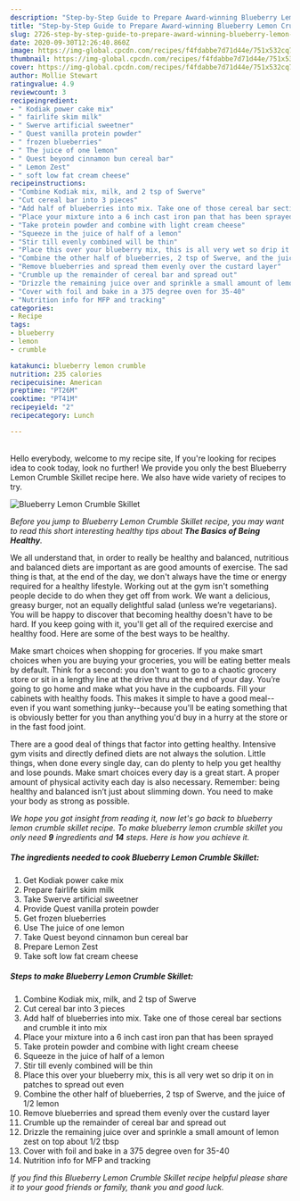 ```yaml
---
description: "Step-by-Step Guide to Prepare Award-winning Blueberry Lemon Crumble Skillet"
title: "Step-by-Step Guide to Prepare Award-winning Blueberry Lemon Crumble Skillet"
slug: 2726-step-by-step-guide-to-prepare-award-winning-blueberry-lemon-crumble-skillet
date: 2020-09-30T12:26:40.860Z
image: https://img-global.cpcdn.com/recipes/f4fdabbe7d71d44e/751x532cq70/blueberry-lemon-crumble-skillet-recipe-main-photo.jpg
thumbnail: https://img-global.cpcdn.com/recipes/f4fdabbe7d71d44e/751x532cq70/blueberry-lemon-crumble-skillet-recipe-main-photo.jpg
cover: https://img-global.cpcdn.com/recipes/f4fdabbe7d71d44e/751x532cq70/blueberry-lemon-crumble-skillet-recipe-main-photo.jpg
author: Mollie Stewart
ratingvalue: 4.9
reviewcount: 3
recipeingredient:
- " Kodiak power cake mix"
- " fairlife skim milk"
- " Swerve artificial sweetner"
- " Quest vanilla protein powder"
- " frozen blueberries"
- " The juice of one lemon"
- " Quest beyond cinnamon bun cereal bar"
- " Lemon Zest"
- " soft low fat cream cheese"
recipeinstructions:
- "Combine Kodiak mix, milk, and 2 tsp of Swerve"
- "Cut cereal bar into 3 pieces"
- "Add half of blueberries into mix. Take one of those cereal bar sections and crumble it into mix"
- "Place your mixture into a 6 inch cast iron pan that has been sprayed"
- "Take protein powder and combine with light cream cheese"
- "Squeeze in the juice of half of a lemon"
- "Stir till evenly combined will be thin"
- "Place this over your blueberry mix, this is all very wet so drip it on in patches to spread out even"
- "Combine the other half of blueberries, 2 tsp of Swerve, and the juice of 1/2 lemon"
- "Remove blueberries and spread them evenly over the custard layer"
- "Crumble up the remainder of cereal bar and spread out"
- "Drizzle the remaining juice over and sprinkle a small amount of lemon zest on top about 1/2 tbsp"
- "Cover with foil and bake in a 375 degree oven for 35-40"
- "Nutrition info for MFP and tracking"
categories:
- Recipe
tags:
- blueberry
- lemon
- crumble

katakunci: blueberry lemon crumble 
nutrition: 235 calories
recipecuisine: American
preptime: "PT26M"
cooktime: "PT41M"
recipeyield: "2"
recipecategory: Lunch

---
```

<br>
Hello everybody, welcome to my recipe site, If you're looking for recipes idea to cook today, look no further! We provide you only the best Blueberry Lemon Crumble Skillet recipe here. We also have wide variety of recipes to try.
<br>


![Blueberry Lemon Crumble Skillet](https://img-global.cpcdn.com/recipes/f4fdabbe7d71d44e/751x532cq70/blueberry-lemon-crumble-skillet-recipe-main-photo.jpg)

<i>Before you jump to Blueberry Lemon Crumble Skillet recipe, you may want to read this short interesting healthy tips about <strong>The Basics of Being Healthy</strong>.</i>

We all understand that, in order to really be healthy and balanced, nutritious and balanced diets are important as are good amounts of exercise. The sad thing is that, at the end of the day, we don't always have the time or energy required for a healthy lifestyle. Working out at the gym isn't something people decide to do when they get off from work. We want a delicious, greasy burger, not an equally delightful salad (unless we’re vegetarians). You will be happy to discover that becoming healthy doesn't have to be hard. If you keep going with it, you'll get all of the required exercise and healthy food. Here are some of the best ways to be healthy.

Make smart choices when shopping for groceries. If you make smart choices when you are buying your groceries, you will be eating better meals by default. Think for a second: you don't want to go to a chaotic grocery store or sit in a lengthy line at the drive thru at the end of your day. You’re going to go home and make what you have in the cupboards. Fill your cabinets with healthy foods. This makes it simple to have a good meal--even if you want something junky--because you'll be eating something that is obviously better for you than anything you'd buy in a hurry at the store or in the fast food joint.

There are a good deal of things that factor into getting healthy. Intensive gym visits and directly defined diets are not always the solution. Little things, when done every single day, can do plenty to help you get healthy and lose pounds. Make smart choices every day is a great start. A proper amount of physical activity each day is also necessary. Remember: being healthy and balanced isn’t just about slimming down. You need to make your body as strong as possible. 


<i>We hope you got insight from reading it, now let's go back to blueberry lemon crumble skillet recipe. To make blueberry lemon crumble skillet you only need <strong>9</strong> ingredients and <strong>14</strong> steps. Here is how you achieve it.
</i>

##### The ingredients needed to cook Blueberry Lemon Crumble Skillet:

1. Get  Kodiak power cake mix
1. Prepare  fairlife skim milk
1. Take  Swerve artificial sweetner
1. Provide  Quest vanilla protein powder
1. Get  frozen blueberries
1. Use  The juice of one lemon
1. Take  Quest beyond cinnamon bun cereal bar
1. Prepare  Lemon Zest
1. Take  soft low fat cream cheese


##### Steps to make Blueberry Lemon Crumble Skillet:

1. Combine Kodiak mix, milk, and 2 tsp of Swerve
1. Cut cereal bar into 3 pieces
1. Add half of blueberries into mix. Take one of those cereal bar sections and crumble it into mix
1. Place your mixture into a 6 inch cast iron pan that has been sprayed
1. Take protein powder and combine with light cream cheese
1. Squeeze in the juice of half of a lemon
1. Stir till evenly combined will be thin
1. Place this over your blueberry mix, this is all very wet so drip it on in patches to spread out even
1. Combine the other half of blueberries, 2 tsp of Swerve, and the juice of 1/2 lemon
1. Remove blueberries and spread them evenly over the custard layer
1. Crumble up the remainder of cereal bar and spread out
1. Drizzle the remaining juice over and sprinkle a small amount of lemon zest on top about 1/2 tbsp
1. Cover with foil and bake in a 375 degree oven for 35-40
1. Nutrition info for MFP and tracking


<i>If you find this Blueberry Lemon Crumble Skillet recipe helpful please share it to your good friends or family, thank you and good luck.</i>
